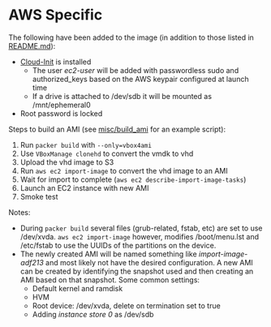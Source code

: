 AWS Specific
==========

The following have been added to the image (in addition to those listed in [README.md](README.md)):

  * [Cloud-Init](http://cloudinit.readthedocs.org/en/latest/) is installed
    * The user *ec2-user* will be added with passwordless sudo and authorized_keys based on the AWS keypair configured at launch time
    * If a drive is attached to /dev/sdb it will be mounted as /mnt/ephemeral0
  * Root password is locked

Steps to build an AMI (see [misc/build\_ami](misc/build\_ami) for an example script):

  1. Run `packer build` with `--only=vbox4ami`
  1. Use `VBoxManage clonehd` to convert the vmdk to vhd
  1. Upload the vhd image to S3
  1. Run `aws ec2 import-image` to convert the vhd image to an AMI
  1. Wait for import to complete (`aws ec2 describe-import-image-tasks`)
  1. Launch an EC2 instance with new AMI
  1. Smoke test

Notes:

  * During `packer build` several files (grub-related, fstab, etc) are set to use /dev/xvda. `aws ec2 import-image` however, modifies /boot/menu.lst and /etc/fstab to use the UUIDs of the partitions on the device.
  * The newly created AMI will be named something like _import-image-adf213_ and most likely not have the desired configuration. A new AMI can be created by identifying the snapshot used and then creating an AMI based on that snapshot. Some common settings:
    * Default kernel and ramdisk
    * HVM
    * Root device: /dev/xvda, delete on termination set to true
    * Adding _instance store 0_ as /dev/sdb
